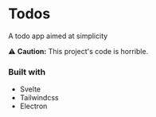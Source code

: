 # Todos
A todo app aimed at simplicity

⚠️ **Caution:** This project's code is horrible.

### Built with
* Svelte
* Tailwindcss
* Electron
